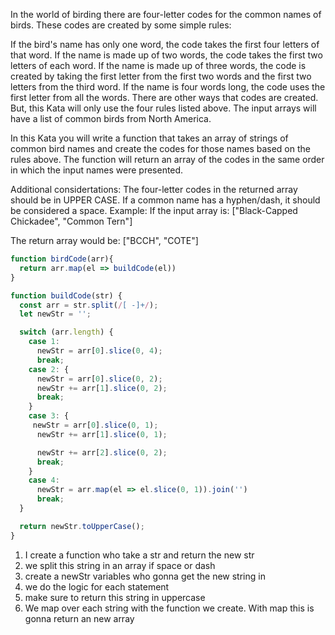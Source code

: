 In the world of birding there are four-letter codes for the common names of birds. These codes are created by some simple rules:

If the bird's name has only one word, the code takes the first four letters of that word.
If the name is made up of two words, the code takes the first two letters of each word.
If the name is made up of three words, the code is created by taking the first letter from the first two words and the first two letters from the third word.
If the name is four words long, the code uses the first letter from all the words.
There are other ways that codes are created. But, this Kata will only use the four rules listed above. The input arrays will have a list of common birds from North America.

In this Kata you will write a function that takes an array of strings of common bird names and create the codes for those names based on the rules above. The function will return an array of the codes in the same order in which the input names were presented.

Additional considertations:
The four-letter codes in the returned array should be in UPPER CASE.
If a common name has a hyphen/dash, it should be considered a space.
Example:
If the input array is: ["Black-Capped Chickadee", "Common Tern"]

The return array would be: ["BCCH", "COTE"]

``` js
function birdCode(arr){
  return arr.map(el => buildCode(el))
}

function buildCode(str) {
  const arr = str.split(/[ -]+/);
  let newStr = '';

  switch (arr.length) {
    case 1:
      newStr = arr[0].slice(0, 4);
      break;
    case 2: {
      newStr = arr[0].slice(0, 2);
      newStr += arr[1].slice(0, 2);
      break;
    }
    case 3: {
     newStr = arr[0].slice(0, 1);
      newStr += arr[1].slice(0, 1);

      newStr += arr[2].slice(0, 2);
      break;
    }
    case 4:
      newStr = arr.map(el => el.slice(0, 1)).join('')
      break;
  }

  return newStr.toUpperCase();
}
```

1. I create a function who take a str and return the new str
2. we split this string in an array if space or dash
3. create a newStr variables who gonna get the new string in
4. we do the logic for each statement
5. make sure to return this string in uppercase
6. We map over each string with the function we create. With map this is gonna return an new array
